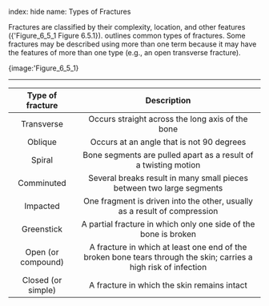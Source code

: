 index: hide
name: Types of Fractures

Fractures are classified by their complexity, location, and other features ({'Figure_6_5_1 Figure 6.5.1}).  outlines common types of fractures. Some fractures may be described using more than one term because it may have the features of more than one type (e.g., an open transverse fracture).


{image:'Figure_6_5_1}
        


****

| Type of fracture | Description |
|:-:|:-:|
| Transverse | Occurs straight across the long axis of the bone |
| Oblique | Occurs at an angle that is not 90 degrees |
| Spiral | Bone segments are pulled apart as a result of a twisting motion |
| Comminuted | Several breaks result in many small pieces between two large segments |
| Impacted | One fragment is driven into the other, usually as a result of compression |
| Greenstick | A partial fracture in which only one side of the bone is broken |
| Open (or compound) | A fracture in which at least one end of the broken bone tears through the skin; carries a high risk of infection |
| Closed (or simple) | A fracture in which the skin remains intact |
    
